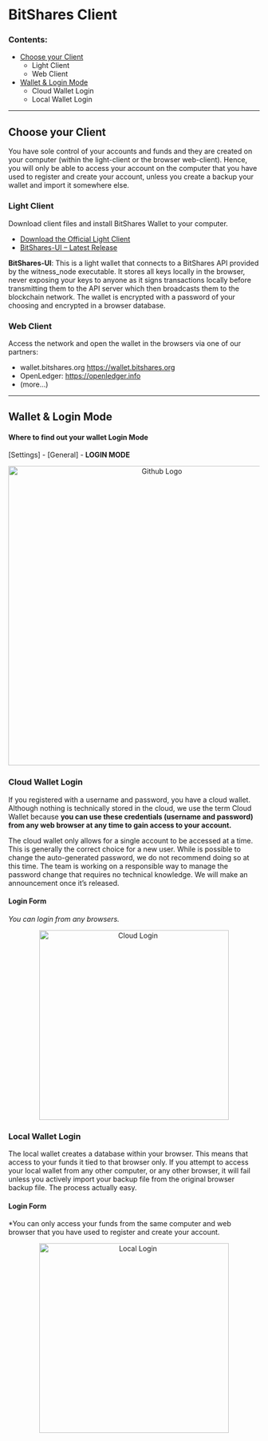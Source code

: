 # BitShares Client

### Contents:
- [Choose your Client](/bbf/user_guide/bitshares_client.md#choose-your-client)
   - Light Client
   - Web Client
- [Wallet & Login Mode](/bbf/user_guide/bitshares_client.md#wallet--login-mode)
   - Cloud Wallet Login
   - Local Wallet Login

***

## Choose your Client
You have sole control of your accounts and funds and they are created on your computer (within the light-client or the browser web-client). Hence, you will only be able to access your account on the computer that you have used to register and create your account, unless you create a backup your wallet and import it somewhere else.

### Light Client
Download client files and install BitShares Wallet to your computer.

- [Download the Official Light Client](http://bitshares.org/download/)
- [BitShares-UI – Latest Release](https://github.com/bitshares/bitshares-ui/releases)

**BitShares-UI**: 
This is a light wallet that connects to a BitShares API provided by the witness_node executable. It stores all keys locally in the browser, never exposing your keys to anyone as it signs transactions locally before transmitting them to the API server which then broadcasts them to the blockchain network. The wallet is encrypted with a password of your choosing and encrypted in a browser database.

### Web Client

Access the network and open the wallet in the browsers via one of our partners:

- wallet.bitshares.org https://wallet.bitshares.org
- OpenLedger: https://openledger.info
- (more...)

***

## Wallet & Login Mode

#### Where to find out your wallet Login Mode

[Settings] - [General] - **LOGIN MODE**

<p align="center">
  <img src="https://github.com/cedar-book/btsdoc-portal/blob/master/bbf/img/login-mode-set.png" width="600" title="Github Logo">
</p>


### Cloud Wallet Login

If you registered with a username and password, you have a cloud wallet. Although nothing is technically stored in the cloud, we use the term Cloud Wallet because **you can use these credentials (username and password) from any web browser at any time to gain access to your account.**

The cloud wallet only allows for a single account to be accessed at a time. This is generally the correct choice for a new user. While is possible to change the auto-generated password, we do not recommend doing so at this time. The team is working on a responsible way to manage the password change that requires no technical knowledge. We will make an announcement once it’s released.

#### Login Form 
*You can login from any browsers.*

<p align="center">
  <img src="https://github.com/cedar-book/btsdoc-portal/blob/master/bbf/img/login-cloud.png" width="380" title="Cloud Login">
</p>

### Local Wallet Login

The local wallet creates a database within your browser. This means that access to your funds it tied to that browser only. If you attempt to access your local wallet from any other computer, or any other browser, it will fail unless you actively import your backup file from the original browser backup file. The process actually easy.

#### Login Form 
*You can only access your funds from the same computer and web browser that you have used to register and create your account.

<p align="center">
  <img src="https://github.com/cedar-book/btsdoc-portal/blob/master/bbf/img/login-local.png" width="380" title="Local Login">
</p>




